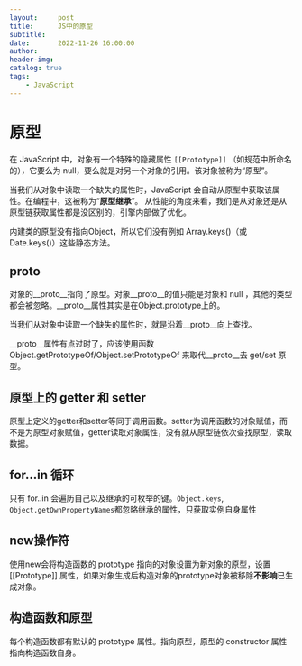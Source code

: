 ```yaml
---
layout:     post
title:      JS中的原型
subtitle:   
date:       2022-11-26 16:00:00
author:     
header-img: 
catalog: true
tags:
    - JavaScript
---
```

# 原型
在 JavaScript 中，对象有一个特殊的隐藏属性 `[[Prototype]]` （如规范中所命名的），它要么为 null，要么就是对另一个对象的引用。该对象被称为“原型”。

当我们从对象中读取一个缺失的属性时，JavaScript 会自动从原型中获取该属性。在编程中，这被称为“**原型继承**”。
从性能的角度来看，我们是从对象还是从原型链获取属性都是没区别的，引擎内部做了优化。

内建类的原型没有指向Object，所以它们没有例如 Array.keys()（或 Date.keys()）这些静态方法。

## __proto__
对象的__proto__指向了原型。对象__proto__的值只能是对象和 null ，其他的类型都会被忽略。__proto__属性其实是在Object.prototype上的。

当我们从对象中读取一个缺失的属性时，就是沿着__proto__向上查找。

__proto__属性有点过时了，应该使用函数 Object.getPrototypeOf/Object.setPrototypeOf 来取代__proto__去 get/set 原型。

## 原型上的 getter 和 setter
原型上定义的getter和setter等同于调用函数。setter为调用函数的对象赋值，而不是为原型对象赋值，getter读取对象属性，没有就从原型链依次查找原型，读取数据。

## for…in 循环
只有 for..in 会遍历自己以及继承的可枚举的键。`Object.keys`, `Object.getOwnPropertyNames`都忽略继承的属性，只获取实例自身属性

## new操作符
使用new会将构造函数的 prototype 指向的对象设置为新对象的原型，设置 [[Prototype]] 属性，如果对象生成后构造对象的prototype对象被移除**不影响**已生成对象。

## 构造函数和原型
每个构造函数都有默认的 prototype 属性。指向原型，原型的 constructor 属性指向构造函数自身。